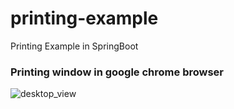 # printing-example
Printing Example in SpringBoot

### Printing window in google chrome browser
![desktop_view](https://image.prntscr.com/image/xXolURROSGe9_aUOs5-dYg.png)